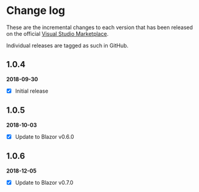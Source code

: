 [VSMarketplaceUrl]: https://marketplace.visualstudio.com/search?term=trevellick&target=VS&sortBy=Relevance

# Change log

These are the incremental changes to each version that has been released on the official [Visual Studio Marketplace][VSMarketplaceUrl].

Individual releases are tagged as such in GitHub.

## 1.0.4
**2018-09-30**
- [x] Initial release

## 1.0.5
**2018-10-03**
- [x] Update to Blazor v0.6.0

## 1.0.6
**2018-12-05**
- [x] Update to Blazor v0.7.0